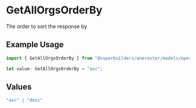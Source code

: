 # GetAllOrgsOrderBy

The order to sort the response by

## Example Usage

```typescript
import { GetAllOrgsOrderBy } from "@superbuilders/oneroster/models/operations";

let value: GetAllOrgsOrderBy = "asc";
```

## Values

```typescript
"asc" | "desc"
```